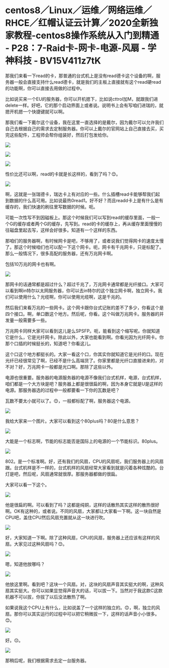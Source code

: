 # centos8／Linux／运维／网络运维／RHCE／红帽认证云计算／2020全新独家教程-centos8操作系统从入门到精通 - P28：7-Raid卡-网卡-电源-风扇 - 学神科技 - BV15V411z7tK

那我们来看一下read的卡，那普通的台式机上是没有read德卡这个设备的啊，服务器一般会直接支持什么read德卡，就是我们的主板上直接就有这个read硬read的功能啊，你可以直接去用做的过程中。

比如说买来一个EU的服务器，你可以开机摁下，比如说cttrol加M，就跟我们进delete一样。好吧，它的那个启动界面上或者说。说明书上会有写咱们进瑞的，就摁开机摁一个快捷键就可以啊。

那我们看一下戴尔这个设备，我在这里一直选择的是戴尔，因为戴尔可以允许我们自己去根据自己的需求去定制服务器。你可以上戴尔的官网站上自己直接去买，买完这些配件，工程师会帮你组装好，然后打包发给你。



![](img/0b4b8e38138859adc8fc951cfc6af898_1.png)

![](img/0b4b8e38138859adc8fc951cfc6af898_2.png)

![](img/0b4b8e38138859adc8fc951cfc6af898_3.png)

性价比还可以啊，read的卡就是长这样的，看到了吗？😊。

![](img/0b4b8e38138859adc8fc951cfc6af898_5.png)

啊，这就是一张瑞德卡，瑞达卡上有对应的一些。什么插槽read卡能够帮我们起到数据的什么高可用。比如说最热0read1。好不好？而且readd卡上是有什么是有缓存的，我们快速的刷往里写数据的时候。呃。

可能一次性写不到因磁板上。那这个时候我们可以写到read的缓存里面，一般一个G的缓存或者两个G的缓存，先写到。read的卡的缓存上，再从缓存里面慢慢的往磁盘里起去写，这样会好很多。知道有一个这样的东西。

那咱们的服务器啊，有时候网卡是吧，不够用了，或者说我们觉得网卡的速度太慢了。那这个时候咱们也可以配一下这个网卡。呃，网卡有千兆网卡，只是标配了。那么一般情况下，很多高配的服务器，还有万兆网卡啊。

包括10万兆的网卡也有啊。

![](img/0b4b8e38138859adc8fc951cfc6af898_7.png)

那网卡的话通常都是超过什么？超过千兆了，万兆网卡通常都是光纤接口。大家可以看到啊in特尔以太网服务器，你可以去in特尔的这个独立网卡啊，独立网卡。我们可以使用什么？光缆啊，你可以使用光缆啊，这是千兆的。

然后我们来看万兆的一些网卡。这个网卡跟你台式记账的差不了多少，你看这个是四个接口。啊，单口数这个地方。然后呢，你看。这个叫做万兆网卡。服务器的并发量一般需要多一些。

万兆网卡同样大家可以看到这儿是么SPSFP。呃，能看到这个缩写呢。你就知道它是什么，它是光纤网卡。除此以外，大家也能看到啊。你看光因为光纤网卡。你那个口插的时候挺长的，知道吧？你看这儿。

这个口这个地方都挺长的。大家一看这个口，你其实你就知道它是光纤的口。现在光纤已经很常见了啊，已经不是什么高端货了。你家里都是光纤口直接进来的，对不对？好，万兆网卡一般都是光口啊。那除了这些以外。

电源也很重要。服务器的电源服务器的电源不像我们台式机样，电源，台式机样，咱们都是一个大方块是吧？服务器上都是很很扁的啊，因为本身它就是U是这样的电源。那服务器选的过程中一般都要看一下你的瓦数是吧？

瓦数不要太小就可以了。😊，一般都标配了啊，服务器这个电源。

![](img/0b4b8e38138859adc8fc951cfc6af898_9.png)

我给大家来一个图片。大家可以看到这个80plus吗？80是什么意思？

![](img/0b4b8e38138859adc8fc951cfc6af898_11.png)

大能是一个标志啊，节能的标志能否是国际上的电源的一个节能标识。80plus。

![](img/0b4b8e38138859adc8fc951cfc6af898_13.png)

802。是一个标准啊。好，还有我们的风扇，CPU的风扇呃，我们服务器上的风扇跟。台式机样是不一样的，台式机样的风扇经常大家看到就是闪着各种炫酷的。台灯是吧，然后呢，风扇通常就很厚。那服务器都做的很扁。

大家可以看一下这个。

![](img/0b4b8e38138859adc8fc951cfc6af898_15.png)

他是很扁的啊。可以看到了吗？这都是纯铜，这样的话散热其实这样的散热很好啊。OK有这种的，或者说。不同的风扇，大家都让大家看一下啊。这一块自然是CPU吧，盖住CPU然后风扇充置就从这一块进行吹。



![](img/0b4b8e38138859adc8fc951cfc6af898_17.png)

好，大家知道一下啊。除了这种风扇，CPU的风扇，服务器上还应该有这样的风扇。大家见过这种风扇吗？😊。

![](img/0b4b8e38138859adc8fc951cfc6af898_19.png)

嗯，知道他放哪吗？

![](img/0b4b8e38138859adc8fc951cfc6af898_21.png)

他放这里啊。看到吧？这块一个风扇。对，这块的风扇声音其实挺大的啊，这种风扇其实挺大。你可以如果显觉得声音大的话，可以拔一下。当然对于我这款C这款机器不可以拔，你拔了以后没法散热了啊。

如果说我这个CPU上有什么，比如说盖了一个这样的独立的。😊，啊，独立的风扇。那你可以其实运行的过程中可以把它稍微拔一下，这样的话声音小小很多。😊。



![](img/0b4b8e38138859adc8fc951cfc6af898_23.png)

好。😔。

![](img/0b4b8e38138859adc8fc951cfc6af898_25.png)

那稍后呢，我们根据需求去定一台服务器。
